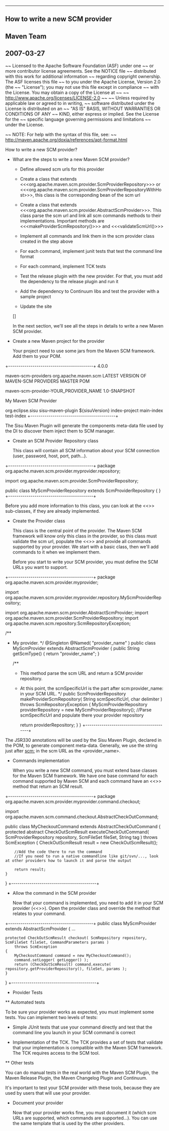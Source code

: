 ------
 How to write a new SCM provider
 ------
 Maven Team
 ------
 2007-03-27
 ------

~~ Licensed to the Apache Software Foundation (ASF) under one
~~ or more contributor license agreements.  See the NOTICE file
~~ distributed with this work for additional information
~~ regarding copyright ownership.  The ASF licenses this file
~~ to you under the Apache License, Version 2.0 (the
~~ "License"); you may not use this file except in compliance
~~ with the License.  You may obtain a copy of the License at
~~
~~   http://www.apache.org/licenses/LICENSE-2.0
~~
~~ Unless required by applicable law or agreed to in writing,
~~ software distributed under the License is distributed on an
~~ "AS IS" BASIS, WITHOUT WARRANTIES OR CONDITIONS OF ANY
~~ KIND, either express or implied.  See the License for the
~~ specific language governing permissions and limitations
~~ under the License.

~~ NOTE: For help with the syntax of this file, see:
~~ http://maven.apache.org/doxia/references/apt-format.html

How to write a new SCM provider?

* What are the steps to write a new Maven SCM provider?

  * Define allowed scm urls for this provider

  * Create a class that extends <<<org.apache.maven.scm.provider.ScmProviderRepository>>>
    or <<<org.apache.maven.scm.provider.ScmProviderRepositoryWithHost>>>, this class
    is the corresponding bean of the scm url

  * Create a class that extends <<<org.apache.maven.scm.provider.AbstractScmProvider>>>.
    This class parse the scm url and link all scm commands methods to their
    implementations. Important methods are <<<makeProviderScmRepository()>>>
    and <<<validateScmUrl()>>>

  * Implement all commands and link them in the scm provider class created in
    the step above

  * For each command, implement junit tests that test the command line format

  * For each command, implement TCK tests

  * Test the release plugin with the new provider. For that, you must add the
    dependency to the release plugin and run it

  * Add the dependency to Continuum libs and test the provider with a sample
    project

  * Update the site

  []

  In the next section, we'll see all the steps in details to write a new
  Maven SCM provider.

* Create a new Maven project for the provider

  Your project need to use some jars from the Maven SCM framework. Add them to your POM.

+------------------------------------------+
<project xmlns="http://maven.apache.org/POM/4.0.0" xmlns:xsi="http://www.w3.org/2001/XMLSchema-instance" xsi:schemaLocation="http://maven.apache.org/POM/4.0.0 http://maven.apache.org/xsd/maven-4.0.0.xsd">
  <modelVersion>4.0.0</modelVersion>

  <parent>
    <artifactId>maven-scm-providers</artifactId>
    <groupId>org.apache.maven.scm</groupId>
    <version>LATEST VERSION OF MAVEN-SCM PROVIDERS MASTER POM</version>
  </parent>

  <artifactId>maven-scm-provider-YOUR_PROVIDER_NAME</artifactId>
  <version>1.0-SNAPSHOT</version>

  <name>My Maven SCM Provider</name>

  <build>
    <plugins>
      <plugin>
        <groupId>org.eclipse.sisu</groupId>
        <artifactId>sisu-maven-plugin</artifactId>
        <version>${sisuVersion}</version>
        <executions>
          <execution>
            <id>index-project</id>
            <goals>
              <goal>main-index</goal>
              <goal>test-index</goal>
            </goals>
          </execution>
        </executions>
      </plugin>
    </plugins>
  </build>
</project>
+------------------------------------------+

  The Sisu Maven Plugin will generate the components meta-data file used by the
  DI to discover them inject them to SCM manager.

* Create an SCM Provider Repository class

  This class will contain all SCM information about your SCM connection
  (user, password, host, port, path...).

+------------------------------------------+
package org.apache.maven.scm.provider.myprovider.repository;

import org.apache.maven.scm.provider.ScmProviderRepository;

public class MyScmProviderRepository
    extends ScmProviderRepository
{
}
+------------------------------------------+

  Before you add more information to this class, you can look at the
  <<<ScmProviderRepository>>> sub-classes, if they are already implemented.

* Create the Provider class

  This class is the central point of the provider. The Maven SCM framework will
  know only this class in the provider, so this class must validate the scm
  url, populate the <<<ScmProviderRepository>>> and provide all commands
  supported by your provider. We start with a basic class, then we'll add
  commands to it when we implement them.

  Before you start to write your SCM provider, you must define the SCM URLs you
  want to support.

+------------------------------------------+
package org.apache.maven.scm.provider.myprovider;

import org.apache.maven.scm.provider.myprovider.repository.MyScmProviderRepository;

import org.apache.maven.scm.provider.AbstractScmProvider;
import org.apache.maven.scm.provider.ScmProviderRepository;
import org.apache.maven.scm.repository.ScmRepositoryException;

/**
 * My provider.
 */
@Singleton
@Named( "provider_name" )
public class MyScmProvider
    extends AbstractScmProvider
{
    public String getScmType()
    {
        return "provider_name";
    }

    /**
     * This method parse the scm URL and return a SCM provider repository.
     * At this point, the scmSpecificUrl is the part after scm:provider_name: in your SCM URL.
     */
    public ScmProviderRepository makeProviderScmRepository( String scmSpecificUrl, char delimiter )
        throws ScmRepositoryException
    {
         MyScmProviderRepository providerRepository = new MyScmProviderRepository();
         //Parse scmSpecificUrl and populate there your provider repository

         return providerRepository;
    }
}
+------------------------------------------+

  The JSR330 annotations will be used by the Sisu Maven Plugin,
  declared in the POM, to generate component meta-data.
  Generally, we use the string just after <scm:> in the scm URL as the
  <provider_name>.

* Commands implementation

  When you write a new SCM command, you must extend base classes for the
  Maven SCM framework. We have one base command for each command supported by
  Maven SCM and each command have an <<<execute>>> method that return an SCM
  result.

+------------------------------------------+
package org.apache.maven.scm.provider.myprovider.command.checkout;

import org.apache.maven.scm.command.checkout.AbstractCheckOutCommand;

public class MyCheckoutCommand
    extends AbstractCheckOutCommand
{
    protected abstract CheckOutScmResult executeCheckOutCommand( ScmProviderRepository repository, ScmFileSet fileSet, String tag )
        throws ScmException
    {
        CheckOutScmResult result = new CheckOutScmResult();

        //Add the code there to run the command
        //If you need to run a native commandline like git/svn/..., look at other providers how to launch it and parse the output

        return result;
    }
}
+------------------------------------------+

* Allow the command in the SCM provider

  Now that your command is implemented, you need to add it in your SCM provider
  (<<<MyScmProvider>>>). Open the provider class and override the method that
  relates to your command.

+------------------------------------------+
public class MyScmProvider
    extends AbstractScmProvider
{
    ...

    protected CheckOutScmResult checkout( ScmRepository repository, ScmFileSet fileSet, CommandParameters params )
        throws ScmException
    {
        MyCheckoutCommand command = new MyCheckoutCommand();
        command.setLogger( getLogger() );
        return (CheckOutScmResult) command.execute( repository.getProviderRepository(), fileSet, params );
    }
}
+------------------------------------------+

* Provider Tests

** Automated tests

  To be sure your provider works as expected, you must implement some tests.
  You can implement two levels of tests:

  * Simple JUnit tests that use your command directly and test that the command
    line you launch in your SCM command is correct

  * Implementation of the TCK. The TCK provides a set of tests that validate
    that your implementation is compatible with the Maven SCM framework. The
    TCK requires access to the SCM tool.

** Other tests

  You can do manual tests in the real world with the Maven SCM Plugin,
  the Maven Release Plugin, the Maven Changelog Plugin and Continuum.

  It's important to test your SCM provider with these tools, because they are
  used by users that will use your provider.

* Document your provider

  Now that your provider works fine, you must document it (which scm URLs are
  supported, which commands are supported...). You can use the same template
  that is used by the other providers.

